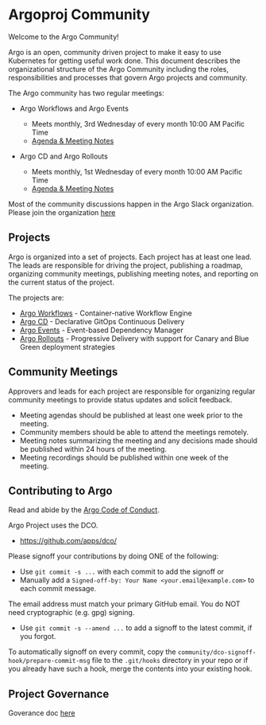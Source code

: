 # Argoproj Community

Welcome to the Argo Community!

Argo is an open, community driven project to make it easy to use Kubernetes for getting useful work done.  This document describes the organizational structure of the Argo Community including the roles, responsibilities and processes that govern Argo projects and community.

The Argo community has two regular meetings:

* Argo Workflows and Argo Events
  * Meets monthly, 3rd Wednesday of every month 10:00 AM Pacific Time
  * [Agenda & Meeting Notes](https://docs.google.com/document/d/1DKR4VQ-04DJfHOh6S6-cbQw6MiWppC0k7afORiiy6XQ/edit)

* Argo CD and Argo Rollouts
  * Meets monthly, 1st Wednesday of every month 10:00 AM Pacific Time
  * [Agenda & Meeting Notes](https://docs.google.com/document/d/1ttgw98MO45Dq7ZUHpIiOIEfbyeitKHNfMjbY5dLLMKQ/edit)

Most of the community discussions happen in the Argo Slack organization. Please join the organization [here](https://argoproj.github.io/community/join-slack)

## Projects

Argo is organized into a set of projects. Each project has at least one lead. The leads are responsible for driving the project, publishing a roadmap, organizing community meetings, publishing meeting notes, and reporting on the current status of the project.

The projects are:

* [Argo Workflows](https://github.com/argoproj/argo) - Container-native Workflow Engine
* [Argo CD](https://github.com/argoproj/argo-cd) - Declarative GitOps Continuous Delivery
* [Argo Events](https://github.com/argoproj/argo-events) - Event-based Dependency Manager
* [Argo Rollouts](https://github.com/argoproj/argo-rollouts) - Progressive Delivery with support for Canary and Blue Green deployment strategies

## Community Meetings

Approvers and leads for each project are responsible for organizing regular community meetings to provide status updates and solicit feedback.

* Meeting agendas should be published at least one week prior to the meeting.
* Community members should be able to attend the meetings remotely.
* Meeting notes summarizing the meeting and any decisions made should be published
within 24 hours of the meeting.
* Meeting recordings should be published within one week of the meeting.

## Contributing to Argo

Read and abide by the [Argo Code of Conduct](https://github.com/argoproj/community-contrib-docs/tree/3b76affa356dbc3160b31f9a96ac81dfa49017ae).

Argo Project uses the DCO.
* https://github.com/apps/dco/

Please signoff your contributions by doing ONE of the following:
* Use `git commit -s ...` with each commit to add the signoff or
* Manually add a `Signed-off-by: Your Name <your.email@example.com>` to each commit message.

The email address must match your primary GitHub email. You do NOT need cryptographic (e.g. gpg) signing.
* Use `git commit -s --amend ...` to add a signoff to the latest commit, if you forgot.

To automatically signoff on every commit, copy the `community/dco-signoff-hook/prepare-commit-msg` file to the `.git/hooks` directory in your repo or if you already have such a hook, merge the contents into your existing hook.

## Project Governance

Goverance doc [here](GOVERNANCE.md)
